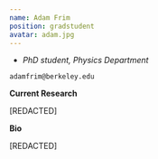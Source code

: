 ```yaml
---
name: Adam Frim
position: gradstudent
avatar: adam.jpg
---
```


- _PhD student, Physics Department_<br>

<i class="fa fa-envelope-o"></i> `adamfrim@berkeley.edu`

**Current Research**

[REDACTED]

**Bio**

[REDACTED]